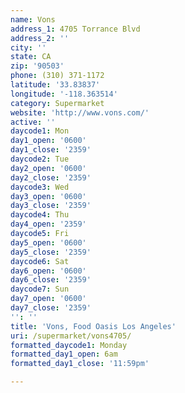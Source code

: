 ```yaml
---
name: Vons
address_1: 4705 Torrance Blvd
address_2: ''
city: ''
state: CA
zip: '90503'
phone: (310) 371-1172
latitude: '33.83837'
longitude: '-118.363514'
category: Supermarket
website: 'http://www.vons.com/'
active: ''
daycode1: Mon
day1_open: '0600'
day1_close: '2359'
daycode2: Tue
day2_open: '0600'
day2_close: '2359'
daycode3: Wed
day3_open: '0600'
day3_close: '2359'
daycode4: Thu
day4_open: '2359'
daycode5: Fri
day5_open: '0600'
day5_close: '2359'
daycode6: Sat
day6_open: '0600'
day6_close: '2359'
daycode7: Sun
day7_open: '0600'
day7_close: '2359'
'': ''
title: 'Vons, Food Oasis Los Angeles'
uri: /supermarket/vons4705/
formatted_daycode1: Monday
formatted_day1_open: 6am
formatted_day1_close: '11:59pm'

---
```

